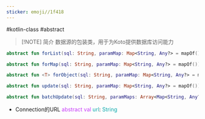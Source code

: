 ```yaml
---
sticker: emoji//1f418
---
```

#kotlin-class #abstract 

> [!NOTE] 简介
> 数据源的包装类，用于为Koto提供数据库访问能力

```kotlin file:通过传入的sql和Map查询数据列表
abstract fun forList(sql: String, paramMap: Map<String, Any?> = mapOf()): List<Map<String, Any>>  
```

```kotlin file:通过传入的sql和Map查询行数据
abstract fun forMap(sql: String, paramMap: Map<String, Any?> = mapOf()): Map<String, Any>?  
```

```kotlin file:通过传入的sql和Map查询单行数据(支持类型解析)
abstract fun <T> forObject(sql: String, paramMap: Map<String, Any?> = mapOf(), clazz: Class<T>): T?  
```

```kotlin file:根据传入的sql和Map更新数据行
abstract fun update(sql: String, paramMap: Map<String, Any?> = mapOf()): Int
```

  ```kotlin file:根据传入的sql和Map批量执行更新数据行
abstract fun batchUpdate(sql: String, paramMaps: Array<Map<String, Any?>> = arrayOf()): IntArray 
```

- Connection的URL
<span style="color:#c73ef9">abstract</span> <span style="color:#c73ef9">val</span> <span style="color:#0ca9ac">url</span>: <span style="color:#0ca9ac">String</span>